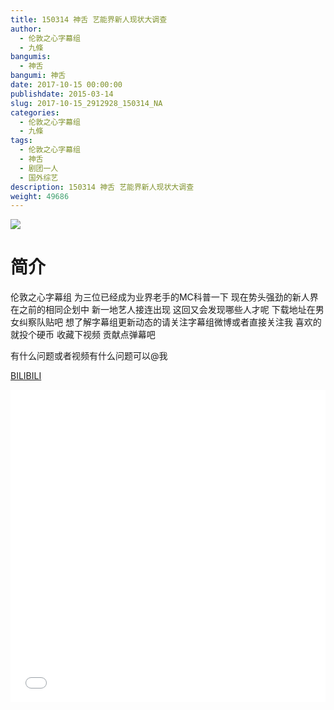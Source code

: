 ```yaml
---
title: 150314 神舌 艺能界新人现状大调查
author: 
  - 伦敦之心字幕组
  - 九條
bangumis: 
  - 神舌
bangumi: 神舌
date: 2017-10-15 00:00:00
publishdate: 2015-03-14
slug: 2017-10-15_2912928_150314_NA
categories: 
  - 伦敦之心字幕组
  - 九條
tags: 
  - 伦敦之心字幕组
  - 神舌
  - 剧团一人
  - 国外综艺
description: 150314 神舌 艺能界新人现状大调查
weight: 49686
---
```


![](https://i.imgur.com/5BTD2dZ.jpg)

# 简介  
伦敦之心字幕组 为三位已经成为业界老手的MC科普一下 现在势头强劲的新人界 在之前的相同企划中 新一地艺人接连出现 这回又会发现哪些人才呢 下载地址在男女纠察队贴吧 想了解字幕组更新动态的请关注字幕组微博或者直接关注我 喜欢的就投个硬币 收藏下视频 贡献点弹幕吧
有什么问题或者视频有什么问题可以@我

  [BILIBILI](https://www.bilibili.com/video/av2912928/)


  <iframe src="//www.bilibili.com/html/html5player.html?cid=4554812&aid=2912928" width="100%" height="500" frameborder="0" allowfullscreen="allowfullscreen"></iframe>
